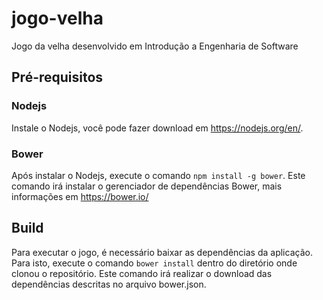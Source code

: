 # jogo-velha
Jogo da velha desenvolvido em Introdução a Engenharia de Software

## Pré-requisitos

### Nodejs
Instale o Nodejs, você pode fazer download em https://nodejs.org/en/.

### Bower
Após instalar o Nodejs, execute o comando `npm install -g bower`.
Este comando irá instalar o gerenciador de dependências Bower, mais informações em https://bower.io/

## Build
Para executar o jogo, é necessário baixar as dependências da aplicação.
Para isto, execute o comando `bower install` dentro do diretório onde clonou o repositório.
Este comando irá realizar o download das dependências descritas no arquivo bower.json.